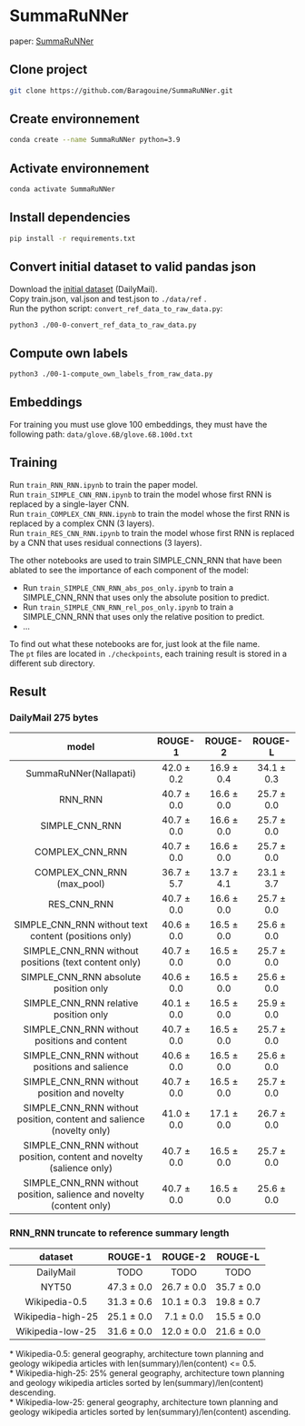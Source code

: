 # SummaRuNNer
paper: [SummaRuNNer](https://arxiv.org/pdf/1611.04230.pdf)

## Clone project
```bash
git clone https://github.com/Baragouine/SummaRuNNer.git
```

## Create environnement
```bash
conda create --name SummaRuNNer python=3.9
```

## Activate environnement
```bash
conda activate SummaRuNNer
```

## Install dependencies
```bash
pip install -r requirements.txt
```

## Convert initial dataset to valid pandas json
Download the [initial dataset](https://drive.google.com/file/d/1JgsboIAs__r6XfCbkDWgmberXJw8FBWE/view?usp=sharing) (DailyMail).  
Copy train.json, val.json and test.json to `./data/ref` .  
Run the python script: `convert_ref_data_to_raw_data.py`:
```bash
python3 ./00-0-convert_ref_data_to_raw_data.py
```

## Compute own labels
```bash
python3 ./00-1-compute_own_labels_from_raw_data.py
```

## Embeddings
For training you must use glove 100 embeddings, they must have the following path: `data/glove.6B/glove.6B.100d.txt`

## Training
Run `train_RNN_RNN.ipynb` to train the paper model.  
Run `train_SIMPLE_CNN_RNN.ipynb` to train the model whose first RNN is replaced by a single-layer CNN.  
Run `train_COMPLEX_CNN_RNN.ipynb` to train the model whose the first RNN is replaced by a complex CNN (3 layers).  
Run `train_RES_CNN_RNN.ipynb` to train the model whose first RNN is replaced by a CNN that uses residual connections (3 layers).  
  
The other notebooks are used to train SIMPLE_CNN_RNN that have been ablated to see the importance of each component of the model:
 * Run `train_SIMPLE_CNN_RNN_abs_pos_only.ipynb` to train a SIMPLE_CNN_RNN that uses only the absolute position to predict.  
 * Run `train_SIMPLE_CNN_RNN_rel_pos_only.ipynb` to train a SIMPLE_CNN_RNN that uses only the relative position to predict.
 * ...  
  
To find out what these notebooks are for, just look at the file name.  
The `pt` files are located in `./checkpoints`, each training result is stored in a different sub directory.  

## Result

### DailyMail 275 bytes
| model | ROUGE-1 | ROUGE-2 | ROUGE-L |  
|:-:    |:-:      |:-:      |:-:      |  
|SummaRuNNer(Nallapati)|42.0 &plusmn; 0.2|16.9 &plusmn; 0.4|34.1 &plusmn; 0.3|  
|RNN_RNN|40.7 &plusmn; 0.0|16.6 &plusmn; 0.0|25.7 &plusmn; 0.0|  
|SIMPLE_CNN_RNN|40.7 &plusmn; 0.0|16.6 &plusmn; 0.0|25.7 &plusmn; 0.0|  
|COMPLEX_CNN_RNN|40.7 &plusmn; 0.0|16.6 &plusmn; 0.0|25.7 &plusmn; 0.0|  
|COMPLEX_CNN_RNN (max_pool)|36.7 &plusmn; 5.7|13.7 &plusmn; 4.1|23.1 &plusmn; 3.7|  
|RES_CNN_RNN|40.7 &plusmn; 0.0|16.6 &plusmn; 0.0|25.7 &plusmn; 0.0|  
|SIMPLE_CNN_RNN without text content (positions only)|40.6 &plusmn; 0.0|16.5 &plusmn; 0.0|25.6 &plusmn; 0.0|  
|SIMPLE_CNN_RNN without positions (text content only)|40.7 &plusmn; 0.0|16.5 &plusmn; 0.0|25.7 &plusmn; 0.0|  
|SIMPLE_CNN_RNN absolute position only|40.6 &plusmn; 0.0|16.5 &plusmn; 0.0|25.6 &plusmn; 0.0|  
|SIMPLE_CNN_RNN relative position only|40.1 &plusmn; 0.0|16.5 &plusmn; 0.0|25.9 &plusmn; 0.0|  
|SIMPLE_CNN_RNN without positions and content|40.7 &plusmn; 0.0|16.5 &plusmn; 0.0|25.7 &plusmn; 0.0|  
|SIMPLE_CNN_RNN without positions and salience|40.6 &plusmn; 0.0|16.5 &plusmn; 0.0|25.6 &plusmn; 0.0|  
|SIMPLE_CNN_RNN without position and novelty|40.7 &plusmn; 0.0|16.5 &plusmn; 0.0|25.7 &plusmn; 0.0|  
|SIMPLE_CNN_RNN without position, content and salience (novelty only)|41.0 &plusmn; 0.0|17.1 &plusmn; 0.0|26.7 &plusmn; 0.0|  
|SIMPLE_CNN_RNN without position, content and novelty (salience only)|40.7 &plusmn; 0.0|16.5 &plusmn; 0.0|25.7 &plusmn; 0.0|  
|SIMPLE_CNN_RNN without position, salience and novelty (content only)|40.7 &plusmn; 0.0|16.5 &plusmn; 0.0|25.6 &plusmn; 0.0|

### RNN_RNN truncate to reference summary length
| dataset | ROUGE-1 | ROUGE-2 | ROUGE-L |  
|:-:      |:-:      |:-:      |:-:      |  
| DailyMail | TODO | TODO | TODO |  
| NYT50 |47.3 &plusmn; 0.0|26.7 &plusmn; 0.0|35.7 &plusmn; 0.0|  
| Wikipedia-0.5 |31.3 &plusmn; 0.6|10.1 &plusmn; 0.3|19.8 &plusmn; 0.7|  
| Wikipedia-high-25 |25.1 &plusmn; 0.0|7.1 &plusmn; 0.0|15.5 &plusmn; 0.0|  
| Wikipedia-low-25 |31.6 &plusmn; 0.0|12.0 &plusmn; 0.0|21.6 &plusmn; 0.0|  

&ast; Wikipedia-0.5: general geography, architecture town planning and geology wikipedia articles with len(summary)/len(content) <= 0.5.  
&ast; Wikipedia-high-25: 25% general geography, architecture town planning and geology wikipedia articles sorted by len(summary)/len(content) descending.  
&ast; Wikipedia-low-25: general geography, architecture town planning and geology wikipedia articles sorted by len(summary)/len(content) ascending.  


